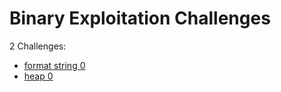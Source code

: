 # Binary Exploitation Challenges

2 Challenges:
- [format string 0](format_string_0.md)
- [heap 0](heap_0.md)
